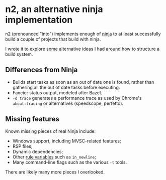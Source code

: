 # n2, an alternative ninja implementation

n2 (pronounced "into") implements enough of [ninja](https://ninja-build.org/)
to at least successfully build a couple of projects that build with ninja.

I wrote it to explore some alternative ideas I had around how to structure
a build system.

## Differences from Ninja

- Builds start tasks as soon as an out of date one is found, rather than
  gathering all the out of date tasks before executing.
- Fancier status output, modeled after Bazel.
- `-d trace` generates a performance trace as used by Chrome's `about:tracing`
  or alternatives (speedscope, perfetto).

## Missing features

Known missing pieces of real Ninja include:

- Windows support, including MVSC-related features;
- RSP files;
- Dynamic dependencies;
- Other [rule variables](https://ninja-build.org/manual.html#ref_rule) such as
  `in_newline`;
- Many command-line flags such as the various `-t` tools.

There are likely many more pieces I overlooked.
